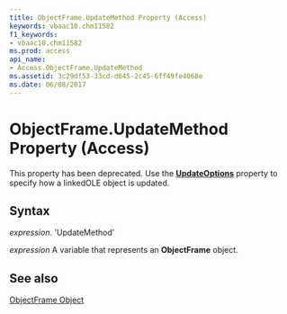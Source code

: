 ```yaml
---
title: ObjectFrame.UpdateMethod Property (Access)
keywords: vbaac10.chm11582
f1_keywords:
- vbaac10.chm11582
ms.prod: access
api_name:
- Access.ObjectFrame.UpdateMethod
ms.assetid: 3c29df53-33cd-d645-2c45-6ff49fe4068e
ms.date: 06/08/2017
---
```



# ObjectFrame.UpdateMethod Property (Access)

This property has been deprecated. Use the  **[UpdateOptions](Access.ObjectFrame.UpdateOptions.md)** property to specify how a linkedOLE object is updated.


## Syntax

 _expression_. 'UpdateMethod'

 _expression_ A variable that represents an **ObjectFrame** object.


## See also


[ObjectFrame Object](Access.ObjectFrame.md)

